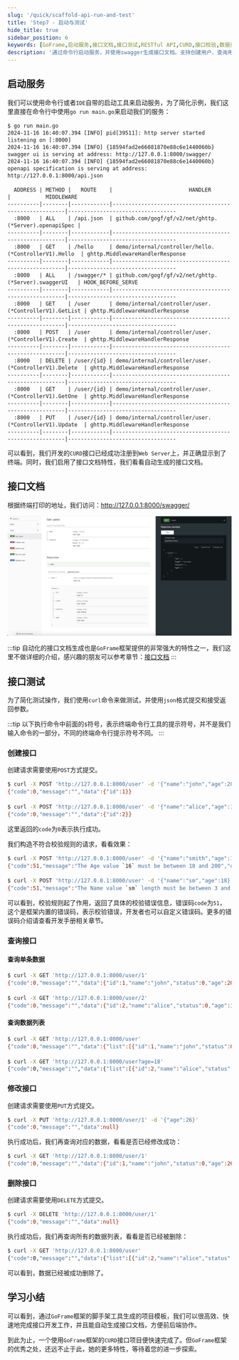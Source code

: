 ```yaml
---
slug: '/quick/scaffold-api-run-and-test'
title: 'Step7 - 启动与测试'
hide_title: true
sidebar_position: 6
keywords: [GoFrame,启动服务,接口文档,接口测试,RESTful API,CURD,接口校验,数据查询,数据修改,数据删除]
description: '通过命令行启动服务，并使用swagger生成接口文档。支持创建用户、查询用户信息、修改用户数据以及删除用户的RESTful API接口。同时支持使用curl命令进行接口测试，提供详细的校验规则和错误码以确保数据的准确性和可靠性。'
---
```


## 启动服务

我们可以使用命令行或者`IDE`自带的启动工具来启动服务，为了简化示例，我们这里直接在命令行中使用`go run main.go`来启动我们的服务：

```text
$ go run main.go
2024-11-16 16:40:07.394 [INFO] pid[39511]: http server started listening on [:8000]
2024-11-16 16:40:07.394 [INFO] {18594fad2e66081870e88c6e1440060b} swagger ui is serving at address: http://127.0.0.1:8000/swagger/
2024-11-16 16:40:07.394 [INFO] {18594fad2e66081870e88c6e1440060b} openapi specification is serving at address: http://127.0.0.1:8000/api.json

  ADDRESS | METHOD |   ROUTE    |                        HANDLER                        |           MIDDLEWARE             
----------|--------|------------|-------------------------------------------------------|----------------------------------
  :8000   | ALL    | /api.json  | github.com/gogf/gf/v2/net/ghttp.(*Server).openapiSpec |                                  
----------|--------|------------|-------------------------------------------------------|----------------------------------
  :8000   | GET    | /hello     | demo/internal/controller/hello.(*ControllerV1).Hello  | ghttp.MiddlewareHandlerResponse  
----------|--------|------------|-------------------------------------------------------|----------------------------------
  :8000   | ALL    | /swagger/* | github.com/gogf/gf/v2/net/ghttp.(*Server).swaggerUI   | HOOK_BEFORE_SERVE                
----------|--------|------------|-------------------------------------------------------|----------------------------------
  :8000   | GET    | /user      | demo/internal/controller/user.(*ControllerV1).GetList | ghttp.MiddlewareHandlerResponse  
----------|--------|------------|-------------------------------------------------------|----------------------------------
  :8000   | POST   | /user      | demo/internal/controller/user.(*ControllerV1).Create  | ghttp.MiddlewareHandlerResponse  
----------|--------|------------|-------------------------------------------------------|----------------------------------
  :8000   | DELETE | /user/{id} | demo/internal/controller/user.(*ControllerV1).Delete  | ghttp.MiddlewareHandlerResponse  
----------|--------|------------|-------------------------------------------------------|----------------------------------
  :8000   | GET    | /user/{id} | demo/internal/controller/user.(*ControllerV1).GetOne  | ghttp.MiddlewareHandlerResponse  
----------|--------|------------|-------------------------------------------------------|----------------------------------
  :8000   | PUT    | /user/{id} | demo/internal/controller/user.(*ControllerV1).Update  | ghttp.MiddlewareHandlerResponse  
----------|--------|------------|-------------------------------------------------------|----------------------------------
```

可以看到，我们开发的`CURD`接口已经成功注册到`Web Server`上，并正确显示到了终端。同时，我们启用了接口文档特性，我们看看自动生成的接口文档。

## 接口文档

根据终端打印的地址，我们访问：http://127.0.0.1:8000/swagger/

![goframe api swagger](QQ_1731747246720.png)

:::tip
自动化的接口文档生成也是`GoFrame`框架提供的非常强大的特性之一，我们这里不做详细的介绍，感兴趣的朋友可以参考章节：[接口文档](../../../docs/WEB服务开发/接口文档/接口文档.md)
:::

## 接口测试

为了简化测试操作，我们使用`curl`命令来做测试，并使用`json`格式提交和接受返回参数。

:::tip
以下执行命令中前面的`$`符号，表示终端命令行工具的提示符号，并不是我们输入命令的一部分，不同的终端命令行提示符号不同。
:::

### 创建接口

创建请求需要使用`POST`方式提交。

```bash
$ curl -X POST 'http://127.0.0.1:8000/user' -d '{"name":"john","age":20}'
{"code":0,"message":"","data":{"id":1}}

$ curl -X POST 'http://127.0.0.1:8000/user' -d '{"name":"alice","age":18}'
{"code":0,"message":"","data":{"id":2}}
```
这里返回的`code`为`0`表示执行成功。

我们构造不符合校验规则的请求，看看效果：

```bash
$ curl -X POST 'http://127.0.0.1:8000/user' -d '{"name":"smith","age":16}'
{"code":51,"message":"The Age value `16` must be between 18 and 200","data":null}

$ curl -X POST 'http://127.0.0.1:8000/user' -d '{"name":"sm","age":18}'
{"code":51,"message":"The Name value `sm` length must be between 3 and 10","data":null}
```

可以看到，校验规则起了作用，返回了具体的校验错误信息，错误码`code`为`51`，这个是框架内置的错误码，表示校验错误，开发者也可以自定义错误码。更多的错误码介绍请查看开发手册相关章节。

### 查询接口

#### 查询单条数据
```bash
$ curl -X GET 'http://127.0.0.1:8000/user/1'
{"code":0,"message":"","data":{"id":1,"name":"john","status":0,"age":20}}

$ curl -X GET 'http://127.0.0.1:8000/user/2'
{"code":0,"message":"","data":{"id":2,"name":"alice","status":0,"age":18}}
```

#### 查询数据列表

```bash
$ curl -X GET 'http://127.0.0.1:8000/user'
{"code":0,"message":"","data":{"list":[{"id":1,"name":"john","status":0,"age":20},{"id":2,"name":"alice","status":0,"age":18}]}}

$ curl -X GET 'http://127.0.0.1:8000/user?age=18'
{"code":0,"message":"","data":{"list":[{"id":2,"name":"alice","status":0,"age":18}]}}
```

### 修改接口

创建请求需要使用`PUT`方式提交。

```bash
$ curl -X PUT 'http://127.0.0.1:8000/user/1' -d '{"age":26}'
{"code":0,"message":"","data":null}
```

执行成功后，我们再查询对应的数据，看看是否已经修改成功：

```bash
$ curl -X GET 'http://127.0.0.1:8000/user/1'
{"code":0,"message":"","data":{"id":1,"name":"john","status":0,"age":26}}
```

### 删除接口

创建请求需要使用`DELETE`方式提交。

```bash
$ curl -X DELETE 'http://127.0.0.1:8000/user/1'
{"code":0,"message":"","data":null}
```

执行成功后，我们再查询所有的数据列表，看看是否已经被删除：

```bash
$ curl -X GET 'http://127.0.0.1:8000/user'
{"code":0,"message":"","data":{"list":[{"id":2,"name":"alice","status":0,"age":18}]}}
```

可以看到，数据已经被成功删除了。



## 学习小结

可以看到，通过`GoFrame`框架的脚手架工具生成的项目模板，我们可以很高效、快速地完成接口开发工作，并且能自动生成接口文档，方便前后端协作。


到此为止，一个使用`GoFrame`框架的`CURD`接口项目便快速完成了。但`GoFrame`框架的优秀之处，还远不止于此，她的更多特性，等待着您的进一步探索。
